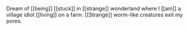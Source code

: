 Dream of [[being]] [[stuck]] in [[strange]] wonderland where I [[am]] a village idiot [[living]] on a farm. [[Strange]] worm-like creatures exit my pores.